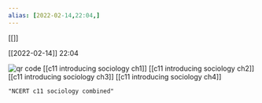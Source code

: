 ```yaml
---
alias: [2022-02-14,22:04,]
---
```

[[]]

[[2022-02-14]] 22:04

<img src='https://chart.googleapis.com/chart?cht=qr&chl=https%3A%2F%2Ft.me%2Ftkanthro%2F45&chs=180x180&choe=UTF-8&chld=L|2' rel='nofollow' alt='qr code'><a href='https://www.qr-code-generator.com' border='0' style='cursor:default'  rel='nofollow'></a>
[[c11 introducing sociology ch1]]
[[c11 introducing sociology ch2]]
[[c11 introducing sociology ch3]]
[[c11 introducing sociology ch4]]
```query
"NCERT c11 sociology combined"
```